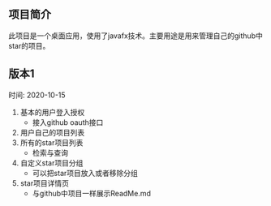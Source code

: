 ## 项目简介

此项目是一个桌面应用，使用了javafx技术。主要用途是用来管理自己的github中star的项目。

## 版本1 

时间: 2020-10-15

1. 基本的用户登入授权
    * 接入github oauth接口
2. 用户自己的项目列表
3. 所有的star项目列表
    * 检索与查询
4. 自定义star项目分组
    * 可以把star项目放入或者移除分组
5. star项目详情页
    * 与github中项目一样展示ReadMe.md